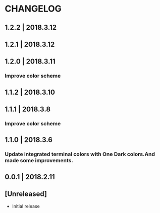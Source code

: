# CHANGELOG
## 1.2.2  | 2018.3.12
## 1.2.1  | 2018.3.12

## 1.2.0  | 2018.3.11
### Improve color scheme

## 1.1.2  | 2018.3.10

## 1.1.1  | 2018.3.8
### Improve color scheme

## 1.1.0  | 2018.3.6
### Update integrated terminal colors with One Dark colors.And made some improvements.

## 0.0.1 | 2018.2.11
## [Unreleased]
- Initial release
